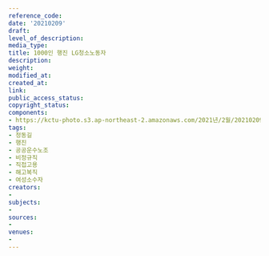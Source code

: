 ```yaml
---
reference_code: 
date: '20210209'
draft: 
level_of_description: 
media_type: 
title: 1000인 행진 LG청소노동자
description: 
weight: 
modified_at: 
created_at: 
link: 
public_access_status: 
copyright_status: 
components:
- https://kctu-photo.s3.ap-northeast-2.amazonaws.com/2021년/2월/20210209-1000인+행진+LG청소노동자_정동길_행진_공공운수노조_비정규직_직접고용_해고복직_여성소수자/_1DX0264.jpg
tags:
- 정동길
- 행진
- 공공운수노조
- 비정규직
- 직접고용
- 해고복직
- 여성소수자
creators:
- 
subjects:
- 
sources:
- 
venues:
- 
---
```

